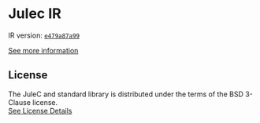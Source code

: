 # Julec IR

IR version: [`e479a87a99`](https://github.com/julelang/jule/tree/e479a87a99009b24c9a4d0e5f36424cb5faec182)

[See more information](https://manual.jule.dev/getting-started/install-from-source/compile-from-ir.html)

## License

The JuleC and standard library is distributed under the terms of the BSD 3-Clause license. \
[See License Details](./LICENSE)

